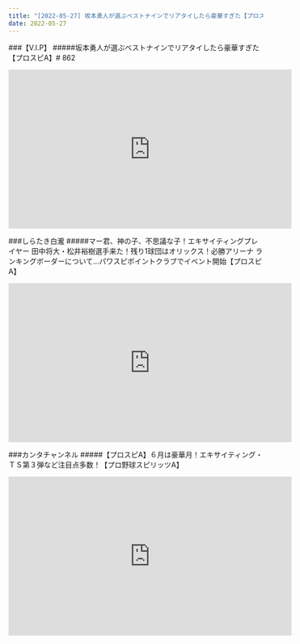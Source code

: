 ```yaml
---
title: "[2022-05-27] 坂本勇人が選ぶベストナインでリアタイしたら豪華すぎた【プロスピA】# 862 他"
date: 2022-05-27
---
```

###【V.I.P】
#####坂本勇人が選ぶベストナインでリアタイしたら豪華すぎた【プロスピA】# 862
<iframe width="560" height="315" src="https://www.youtube.com/embed/X-PXbpl4_rM" frameborder="0" allow="accelerometer; autoplay; clipboard-write; encrypted-media; gyroscope; picture-in-picture" allowfullscreen></iframe>

###しらたき白瀧
#####マー君、神の子、不思議な子！エキサイティングプレイヤー 田中将大・松井裕樹選手来た！残り1球団はオリックス！必勝アリーナ ランキングボーダーについて…パワスピポイントクラブでイベント開始【プロスピA】
<iframe width="560" height="315" src="https://www.youtube.com/embed/ip4ngWNAASM" frameborder="0" allow="accelerometer; autoplay; clipboard-write; encrypted-media; gyroscope; picture-in-picture" allowfullscreen></iframe>

###カンタチャンネル
#####【プロスピA】６月は豪華月！エキサイティング・ＴＳ第３弾など注目点多数！【プロ野球スピリッツA】
<iframe width="560" height="315" src="https://www.youtube.com/embed/vhUuPNxYqY4" frameborder="0" allow="accelerometer; autoplay; clipboard-write; encrypted-media; gyroscope; picture-in-picture" allowfullscreen></iframe>

